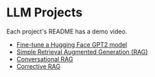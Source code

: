 # LLM Projects

Each project's README has a demo video.

- [Fine-tune a Hugging Face GPT2 model](https://github.com/efarish/portfolio/tree/main/llm/gpt_finetune)
- [Simple Retrieval Augmented Generation (RAG)](https://github.com/efarish/portfolio/tree/main/llm/simple_rag)
- [Conversational RAG](https://github.com/efarish/portfolio/tree/main/llm/conv_rag)
- [Corrective RAG](https://github.com/efarish/portfolio/tree/main/llm/corrective_rag) 
